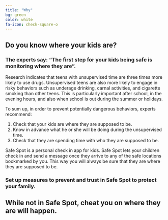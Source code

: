 ```yaml
---
title: "Why"
bg: green
color: white
fa-icon: check-square-o
---
```


## Do you know where your kids are?

### The experts say: “The first step for your kids being safe is monitoring where they are”.

Research indicates that teens with unsupervised time are three times more likely to use drugs. Unsupervised teens are also more likely to engage in risky behaviors such as underage drinking, carnal activities, and cigarette smoking than other teens. This is particularly important after school, in the evening hours, and also when school is out during the summer or holidays.

To sum up, in order to prevent potentially dangerous behaviors, experts recommend:

1. Check that your kids are where they are supposed to be.
2. Know in advance what he or she will be doing during the unsupervised time.
3. Check that they are spending time with who they are supposed to be.

Safe Spot is a personal check in app for kids. Safe Spot lets your children check in and send a message once they arrive to any of the safe locations bookmarked by you. This way you will always be sure that they are where they are supposed to be.  

### Set up measures to prevent and trust in Safe Spot to protect your family.

## While not in Safe Spot, cheat you on where they are will happen.